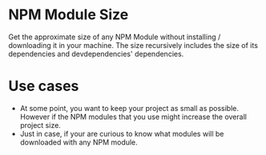 # NPM Module Size

Get the approximate size of any NPM Module without installing / downloading it in your machine. 
The size recursively includes the size of its dependencies and devdependencies' dependencies.

# Use cases

* At some point, you want to keep your project as small as possible. However if the NPM modules that you use might increase the overall project size.
* Just in case, if your are curious to know what modules will be downloaded with any NPM module.